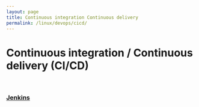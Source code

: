 ```yaml
---
layout: page
title: Continuous integration Continuous delivery
permalink: /linux/devops/cicd/
---
```


# Continuous integration / Continuous delivery (CI/CD)


<br/>

### [Jenkins](/linux/devops/cicd/jenkins/)

